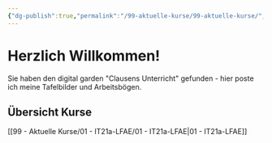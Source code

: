```yaml
---
{"dg-publish":true,"permalink":"/99-aktuelle-kurse/99-aktuelle-kurse/","tags":"gardenEntry"}
---
```

# Herzlich Willkommen!
Sie haben den digital garden "Clausens Unterricht" gefunden - hier poste ich meine Tafelbilder und Arbeitsbögen.

## Übersicht Kurse
[[99 - Aktuelle Kurse/01 - IT21a-LFAE/01 - IT21a-LFAE|01 - IT21a-LFAE]]
